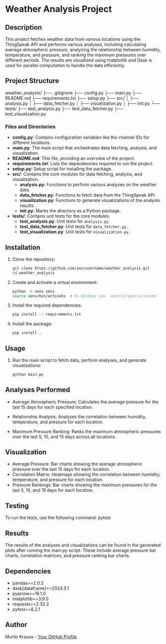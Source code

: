 # Weather Analysis Project

## Description
This project fetches weather data from various locations using the ThingSpeak API and performs various analyses, including calculating average atmospheric pressure, analyzing the relationship between humidity, temperature, and pressure, and ranking the maximum pressures over different periods. The results are visualized using matplotlib and Dask is used for parallel computation to handle the data efficiently.

## Project Structure
weather_analysis/
├── .gitignore
├── config.py
├── main.py
├── README.md
├── requirements.txt
├── setup.py
├── src/
│ ├── analysis.py
│ ├── data_fetcher.py
│ ├── visualization.py
│ ├── init.py
└── tests/
├── test_analysis.py
├── test_data_fetcher.py
├── test_visualization.py


### Files and Directories
- **config.py**: Contains configuration variables like the channel IDs for different locations.
- **main.py**: The main script that orchestrates data fetching, analysis, and visualization.
- **README.md**: This file, providing an overview of the project.
- **requirements.txt**: Lists the dependencies required to run the project.
- **setup.py**: Setup script for installing the package.
- **src/**: Contains the core modules for data fetching, analysis, and visualization.
  - **analysis.py**: Functions to perform various analyses on the weather data.
  - **data_fetcher.py**: Functions to fetch data from the ThingSpeak API.
  - **visualization.py**: Functions to generate visualizations of the analysis results.
  - **__init__.py**: Marks the directory as a Python package.
- **tests/**: Contains unit tests for the core modules.
  - **test_analysis.py**: Unit tests for `analysis.py`.
  - **test_data_fetcher.py**: Unit tests for `data_fetcher.py`.
  - **test_visualization.py**: Unit tests for `visualization.py`.

## Installation
1. Clone the repository:
   ```bash
   git clone https://github.com/yourusername/weather_analysis.git
   cd weather_analysis

2. Create and activate a virtual environment:
   ```bash
   python -m venv venv
   source venv/bin/activate  # On Windows use `venv\Scripts\activate`

3. Install the required dependencies:
   ```bash
   pip install -r requirements.txt

4. Install the package:
   ```bash
   pip install .

## Usage
1. Run the main script to fetch data, perform analyses, and generate visualizations:
   ```bash
   python main.py

## Analyses Performed
- Average Atmospheric Pressure:
Calculates the average pressure for the last 15 days for each specified location.

- Relationship Analysis:
Analyzes the correlation between humidity, temperature, and pressure for each location.

- Maximum Pressure Ranking:
Ranks the maximum atmospheric pressures over the last 5, 10, and 15 days across all locations.

## Visualization
- Average Pressure: Bar charts showing the average atmospheric pressure over the last 15 days for each location.
- Correlation Matrix: Heatmaps showing the correlation between humidity, temperature, and pressure for each location.
- Pressure Rankings: Bar charts showing the maximum pressures for the last 5, 10, and 15 days for each location.

## Testing
To run the tests, use the following command:
   pytest

## Results

The results of the analyses and visualizations can be found in the generated plots after running the main.py script. These include average pressure bar charts, correlation matrices, and pressure ranking bar charts.

## Dependencies
- pandas==2.0.2
- dask[dataframe]==2024.5.1
- pyarrow>=16.1.0
- matplotlib==3.9.0
- requests==2.32.2
- pytest==8.2.1

## Author
Murilo Krauss - [Your GitHub Profile](https://github.com/murilokrauss32)
